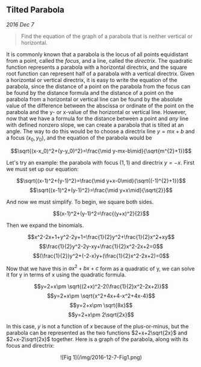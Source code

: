 
## Tilted Parabola

*2016 Dec 7*

> Find the equation of the graph of a parabola that is neither vertical or horizontal.

It is commonly known that a parabola is the locus of all points equidistant from a point, called the *focus*, and a line, called the *directrix*. The quadratic function represents a parabola with a horizontal directrix, and the square root function can represent half of a parabola with a vertical directrix. Given a horizontal or vertical directrix, it is easy to write the equation of the parabola, since the distance of a point on the parabola from the focus can be found by the distance formula and the distance of a point on the parabola from a horizontal or vertical line can be found by the absolute value of the difference between the abscissa or ordinate of the point on the parabola and the y- or x-value of the horizontal or vertical line. However, now that we have a formula for the distance between a point and *any* line with defined nonzero slope, we can create a parabola that is tilted at an angle. The way to do this would be to choose a directrix line $y=mx+b$ and a focus $(x_0, y_0)$, and the equation of the parabola would be

$$\sqrt{(x-x_0)^2+(y-y_0)^2}=\frac{\mid y-mx-b\mid}{\sqrt{m^{2}+1}}$$

Let's try an example: the parabola with focus $(1,1)$ and directrix $y=-x$. First we must set up our equation:

$$\sqrt{(x-1)^2+(y-1)^2}=\frac{\mid y+x-0\mid}{\sqrt{(-1)^{2}+1}}$$
$$\sqrt{(x-1)^2+(y-1)^2}=\frac{\mid y+x\mid}{\sqrt{2}}$$

And now we must simplify. To begin, we square both sides.

$$(x-1)^2+(y-1)^2=\frac{(y+x)^2}{2}$$

Then we expand the binomials.

$$x^2-2x+1+y^2-2y+1=\frac{1}{2}y^2+\frac{1}{2}x^2+xy$$
$$\frac{1}{2}y^2-2y-xy+\frac{1}{2}x^2-2x+2=0$$
$$(\frac{1}{2})y^2+(-2-x)y+(\frac{1}{2}x^2-2x+2)=0$$

Now that we have this in $ax^2+bx+c$ form as a quadratic of y, we can solve it for y in terms of x using the quadratic formula.

$$y=2+x\pm \sqrt{(2+x)^2-2(\frac{1}{2}x^2-2x+2)}$$
$$y=2+x\pm \sqrt{x^2+4x+4-x^2+4x-4}$$
$$y=2+x\pm \sqrt{8x}$$
$$y=2+x\pm 2\sqrt{2x}$$

In this case, $y$ is not a function of $x$ because of the plus-or-minus, but the parabola can be represented as the two functions $2+x+2\sqrt{2x}$ and $2+x-2\sqrt{2x}$ together. Here is a graph of the parabola, along with its focus and directrix:

<center>![Fig 1](/img/2016-12-7-Fig1.png)</center>


